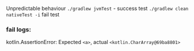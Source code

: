 Unpredictable behaviour
`./gradlew jvmTest` - success test
`./gradlew clean nativeTest -i` fail test

### fail logs:
kotlin.AssertionError: Expected `<a>`, actual `<kotlin.CharArray@69ba8801>`  

